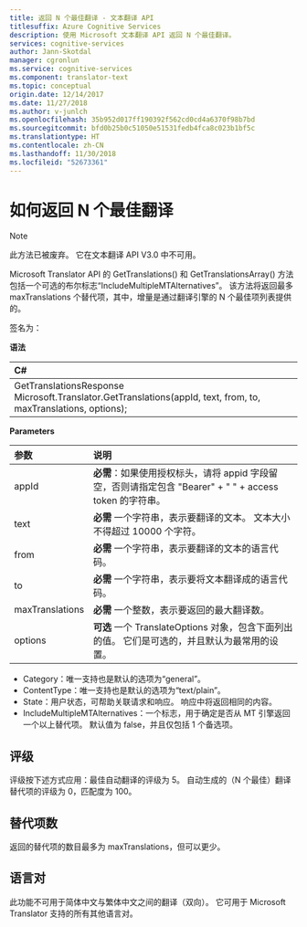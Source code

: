 ```yaml
---
title: 返回 N 个最佳翻译 - 文本翻译 API
titlesuffix: Azure Cognitive Services
description: 使用 Microsoft 文本翻译 API 返回 N 个最佳翻译。
services: cognitive-services
author: Jann-Skotdal
manager: cgronlun
ms.service: cognitive-services
ms.component: translator-text
ms.topic: conceptual
origin.date: 12/14/2017
ms.date: 11/27/2018
ms.author: v-junlch
ms.openlocfilehash: 35b952d017ff190392f562cd0cd4a6370f98b7bd
ms.sourcegitcommit: bfd0b25b0c51050e51531fedb4fca8c023b1bf5c
ms.translationtype: HT
ms.contentlocale: zh-CN
ms.lasthandoff: 11/30/2018
ms.locfileid: "52673361"
---
```

# <a name="how-to-return-n-best-translations"></a>如何返回 N 个最佳翻译

> [!NOTE]
> 此方法已被废弃。 它在文本翻译 API V3.0 中不可用。

Microsoft Translator API 的 GetTranslations() 和 GetTranslationsArray() 方法包括一个可选的布尔标志“IncludeMultipleMTAlternatives”。
该方法将返回最多 maxTranslations 个替代项，其中，增量是通过翻译引擎的 N 个最佳项列表提供的。

签名为：

**语法**

| C# |
|:---|
| GetTranslationsResponse Microsoft.Translator.GetTranslations(appId, text, from, to, maxTranslations, options); |

**Parameters**

| 参数 | 说明 |
|:---|:---|
| appId | **必需**：如果使用授权标头，请将 appid 字段留空，否则请指定包含 "Bearer" + " " + access token 的字符串。|
| text | **必需** 一个字符串，表示要翻译的文本。 文本大小不得超过 10000 个字符。|
| from | **必需** 一个字符串，表示要翻译的文本的语言代码。 |
| to | **必需** 一个字符串，表示要将文本翻译成的语言代码。 |
| maxTranslations | **必需** 一个整数，表示要返回的最大翻译数。 |
| options | **可选** 一个 TranslateOptions 对象，包含下面列出的值。 它们是可选的，并且默认为最常用的设置。

- Category：唯一支持也是默认的选项为“general”。
- ContentType：唯一支持也是默认的选项为“text/plain”。
- State：用户状态，可帮助关联请求和响应。 响应中将返回相同的内容。
- IncludeMultipleMTAlternatives：一个标志，用于确定是否从 MT 引擎返回一个以上替代项。 默认值为 false，并且仅包括 1 个备选项。

## <a name="ratings"></a>评级
评级按下述方式应用：最佳自动翻译的评级为 5。
自动生成的（N 个最佳）翻译替代项的评级为 0，匹配度为 100。

## <a name="number-of-alternatives"></a>替代项数
返回的替代项的数目最多为 maxTranslations，但可以更少。

## <a name="language-pairs"></a>语言对
此功能不可用于简体中文与繁体中文之间的翻译（双向）。 它可用于 Microsoft Translator 支持的所有其他语言对。

